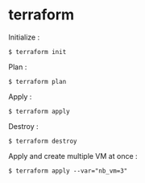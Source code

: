 # terraform

Initialize :
```
$ terraform init
```

Plan :
```
$ terraform plan
```

Apply :
```
$ terraform apply
```

Destroy :
```
$ terraform destroy
```

Apply and create multiple VM at once :
```
$ terraform apply --var="nb_vm=3"
```
